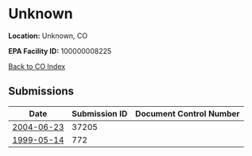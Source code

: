 # Unknown

**Location:** Unknown, CO

**EPA Facility ID:** 100000008225

[Back to CO Index](../../index.md)

## Submissions

| Date | Submission ID | Document Control Number |
|------|--------------|-------------------------|
| [2004-06-23](submissions/37205.md) | 37205 |  |
| [1999-05-14](submissions/772.md) | 772 |  |
